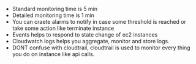 - Standard monitoring time is 5 min
- Detailed monitoring time is 1 min
- You can craete alarms to notify in case some threshold is reached or take some action like terminate instance
- Events helps to respond to state change of ec2 instances
- Cloudwatch logs helps you aggregate, monitor and store logs.
- DONT confuse with cloudtrail, cloudtrail is used to monitor every thing you do on instance like api calls.
